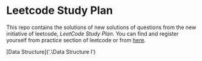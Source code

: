 # Leetcode Study Plan

This repo contains the solutions of new solutions of questions from the new initiative of leetcode, *LeetCode Study Plan*.
 You can find and register yourself from practice section of leetcode or from [here](https://leetcode.com/study-plan/).

 [Data Structure]('.\Data Structure I\')